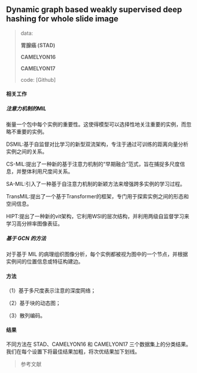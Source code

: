 ## Dynamic graph based weakly supervised deep hashing for whole slide image

> data:
>
> **胃腺癌 (STAD)**
>
> **CAMELYON16**
>
> **CAMELYON17**
>
> code: [Github]

#### 相关工作

##### 注意力机制的MIL

衡量一个包中每个实例的重要性。这使得模型可以选择性地关注重要的实例，而忽略不重要的实例。

DSMIL:基于自监督对比学习的新型双流架构，专注于通过可训练的距离向量分析实例之间的关系。

CS-MIL:提出了一种新的基于注意力机制的“早期融合”范式，旨在捕捉多尺度信息，并整体利用尺度间关系。

SA-MIL:引入了一种基于自注意力机制的新颖方法来增强跨多实例的学习过程。

TransMIL:提出了一个基于Transformer的框架，专门用于探索实例之间的形态和空间信息。

HIPT:提出了一种新的vit架构，它利用WSI的层次结构，并利用两级自监督学习来学习高分辨率图像表征。

##### 基于 GCN 的方法

对于基于 MIL 的病理组织图像分析，每个实例都被视为图中的一个节点，并根据实例间的位置信息或特征构建边。

#### 方法

（1）基于多尺度表示注意的深度网络；

（2）基于块的动态图；

（3）散列编码。 

#### 结果

不同方法在 STAD、CAMELYON16 和 CAMELYON17 三个数据集上的分类结果。我们在每个设置下将最佳结果加粗，将次优结果加下划线。

> 参考文献
>
> 